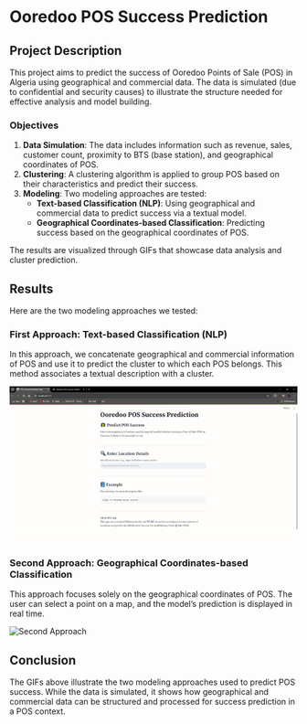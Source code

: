 # Ooredoo POS Success Prediction


## Project Description

This project aims to predict the success of Ooredoo Points of Sale (POS) in Algeria using geographical and commercial data. The data is simulated (due to confidential and security causes) to illustrate the structure needed for effective analysis and model building.

### Objectives

1. **Data Simulation**: The data includes information such as revenue, sales, customer count, proximity to BTS (base station), and geographical coordinates of POS.
2. **Clustering**: A clustering algorithm is applied to group POS based on their characteristics and predict their success.
3. **Modeling**: Two modeling approaches are tested:
   - **Text-based Classification (NLP)**: Using geographical and commercial data to predict success via a textual model.
   - **Geographical Coordinates-based Classification**: Predicting success based on the geographical coordinates of POS.

The results are visualized through GIFs that showcase data analysis and cluster prediction.

## Results

Here are the two modeling approaches we tested:

### First Approach: Text-based Classification (NLP)

In this approach, we concatenate geographical and commercial information of POS and use it to predict the cluster to which each POS belongs. This method associates a textual description with a cluster.

![First Approach](one.gif)

### Second Approach: Geographical Coordinates-based Classification

This approach focuses solely on the geographical coordinates of POS. The user can select a point on a map, and the model’s prediction is displayed in real time.

![Second Approach](two.gif)

## Conclusion

The GIFs above illustrate the two modeling approaches used to predict POS success. While the data is simulated, it shows how geographical and commercial data can be structured and processed for success prediction in a POS context.
